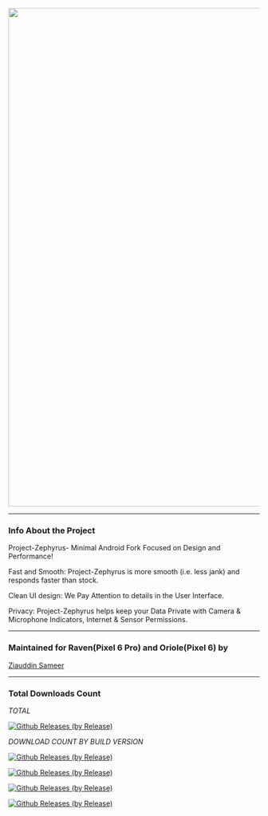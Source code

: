 <p align="center"><img width="1000" src="https://github.com/ziasam/Zephyrus-Raviole/blob/main/banner.png"></p>

---------------------------------------------------------------------------------

### Info About the Project

Project-Zephyrus- Minimal Android Fork Focused on Design and Performance!

Fast and Smooth: Project-Zephyrus is more smooth (i.e. less jank) and responds faster than stock.

Clean UI design: We Pay Attention to details in the User Interface.

Privacy: Project-Zephyrus helps keep your Data Private with Camera & Microphone Indicators, Internet & Sensor Permissions.

---------------------------------------------------------------------------------

### Maintained for Raven(Pixel 6 Pro) and Oriole(Pixel 6) by

[Ziauddin Sameer](https://github.com/ziasam)

---------------------------------------------------------------------------------

### Total Downloads Count

*TOTAL*

[![Github Releases (by Release)](https://img.shields.io/github/downloads/ziasam/Zephyrus-Raviole/total.svg)](https://github.com/ziasam/Zephyrus-Raviole/releases)

*DOWNLOAD COUNT BY BUILD VERSION*

[![Github Releases (by Release)](https://img.shields.io/github/downloads/ziasam/Zephyrus-Raviole/v13.3-Oriole/total.svg)](https://github.com/ziasam/Zephyrus-Raviole/releases)

[![Github Releases (by Release)](https://img.shields.io/github/downloads/ziasam/Zephyrus-Raviole/v13.3-Raven/total.svg)](https://github.com/ziasam/Zephyrus-Raviole/releases)

[![Github Releases (by Release)](https://img.shields.io/github/downloads/ziasam/Zephyrus-Raviole/v13.3-Oriole-Stable/total.svg)](https://github.com/ziasam/Zephyrus-Raviole/releases)

[![Github Releases (by Release)](https://img.shields.io/github/downloads/ziasam/Zephyrus-Raviole/v13.3-Raven-Stable/total.svg)](https://github.com/ziasam/Zephyrus-Raviole/releases)
